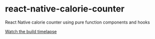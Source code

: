 # react-native-calorie-counter
React Native calorie counter using pure function components and hooks

[Watch the build timelapse](https://www.youtube.com/watch?v=FLDbdA-kbTQ)
